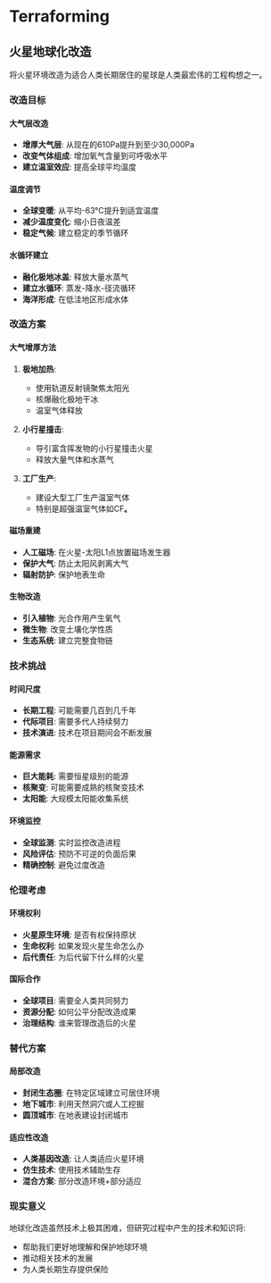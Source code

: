 # Terraforming

## 火星地球化改造
将火星环境改造为适合人类长期居住的星球是人类最宏伟的工程构想之一。

### 改造目标

#### 大气层改造
- **增厚大气层**: 从现在的610Pa提升到至少30,000Pa
- **改变气体组成**: 增加氧气含量到可呼吸水平
- **建立温室效应**: 提高全球平均温度

#### 温度调节
- **全球变暖**: 从平均-63°C提升到适宜温度
- **减少温度变化**: 缩小日夜温差
- **稳定气候**: 建立稳定的季节循环

#### 水循环建立
- **融化极地冰盖**: 释放大量水蒸气
- **建立水循环**: 蒸发-降水-径流循环
- **海洋形成**: 在低洼地区形成水体

### 改造方案

#### 大气增厚方法
1. **极地加热**: 
   - 使用轨道反射镜聚焦太阳光
   - 核爆融化极地干冰
   - 温室气体释放

2. **小行星撞击**: 
   - 导引富含挥发物的小行星撞击火星
   - 释放大量气体和水蒸气

3. **工厂生产**: 
   - 建设大型工厂生产温室气体
   - 特别是超强温室气体如CF₄

#### 磁场重建
- **人工磁场**: 在火星-太阳L1点放置磁场发生器
- **保护大气**: 防止太阳风剥离大气
- **辐射防护**: 保护地表生命

#### 生物改造
- **引入植物**: 光合作用产生氧气
- **微生物**: 改变土壤化学性质
- **生态系统**: 建立完整食物链

### 技术挑战

#### 时间尺度
- **长期工程**: 可能需要几百到几千年
- **代际项目**: 需要多代人持续努力
- **技术演进**: 技术在项目期间会不断发展

#### 能源需求
- **巨大能耗**: 需要恒星级别的能源
- **核聚变**: 可能需要成熟的核聚变技术
- **太阳能**: 大规模太阳能收集系统

#### 环境监控
- **全球监测**: 实时监控改造进程
- **风险评估**: 预防不可逆的负面后果
- **精确控制**: 避免过度改造

### 伦理考虑

#### 环境权利
- **火星原生环境**: 是否有权保持原状
- **生命权利**: 如果发现火星生命怎么办
- **后代责任**: 为后代留下什么样的火星

#### 国际合作
- **全球项目**: 需要全人类共同努力
- **资源分配**: 如何公平分配改造成果
- **治理结构**: 谁来管理改造后的火星

### 替代方案

#### 局部改造
- **封闭生态圈**: 在特定区域建立可居住环境
- **地下城市**: 利用天然洞穴或人工挖掘
- **圆顶城市**: 在地表建设封闭城市

#### 适应性改造
- **人类基因改造**: 让人类适应火星环境
- **仿生技术**: 使用技术辅助生存
- **混合方案**: 部分改造环境+部分适应

### 现实意义
地球化改造虽然技术上极其困难，但研究过程中产生的技术和知识将:
- 帮助我们更好地理解和保护地球环境
- 推动相关技术的发展
- 为人类长期生存提供保险
